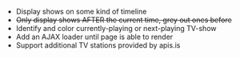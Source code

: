 * Display shows on some kind of timeline
* ~~Only display shows AFTER the current time, grey out ones before~~
* Identify and color currently-playing or next-playing TV-show
* Add an AJAX loader until page is able to render
* Support additional TV stations provided by apis.is

